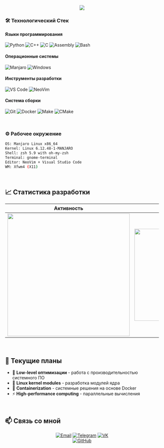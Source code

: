 <h1 align="center"> 
  <img src="https://readme-typing-svg.herokuapp.com/?font=JetBrains+Mono&size=30&duration=4000&color=6EE7B7&center=true&vCenter=true&width=500&height=70&lines=🚀+Никита+Осипов;💻+Системный+Разработчик" /> 
</h1>

### **🛠 Технологический Стек**

#### **Языки программирования**
![Python](https://img.shields.io/badge/Python-3776AB?style=for-the-badge&logo=python&logoColor=white)
![C++](https://img.shields.io/badge/C++-00599C?style=for-the-badge&logo=c%2B%2B&logoColor=white)
![C](https://img.shields.io/badge/C-A8B9CC?style=for-the-badge&logo=c&logoColor=black)
![Assembly](https://img.shields.io/badge/Assembly-8E0B0B?style=for-the-badge&logo=assemblyscript&logoColor=white)
![Bash](https://img.shields.io/badge/Bash-4EAA25?style=for-the-badge&logo=gnu-bash&logoColor=white)

#### **Операционные системы**
![Manjaro](https://img.shields.io/badge/Manjaro-35BF5C?style=for-the-badge&logo=manjaro&logoColor=fff)
![Windows](https://custom-icon-badges.demolab.com/badge/Windows-0078D6?style=for-the-badge&logo=windows11&logoColor=white)

#### **Инструменты разработки**
![VS Code](https://custom-icon-badges.demolab.com/badge/Visual%20Studio%20Code-0078d7.svg?style=for-the-badge&logo=vsc&logoColor=white)
![NeoVim](https://img.shields.io/badge/NeoVim-57A143?style=for-the-badge&logo=neovim&logoColor=white)

#### **Система сборки**
![Git](https://img.shields.io/badge/Git-F05033?style=for-the-badge&logo=git&logoColor=white)
![Docker](https://img.shields.io/badge/Docker-2496ED?style=for-the-badge&logo=docker&logoColor=white)
![Make](https://img.shields.io/badge/Make-000000?style=for-the-badge&logo=gnu&logoColor=white)
![CMake](https://img.shields.io/badge/CMake-064F8C?style=for-the-badge&logo=cmake&logoColor=white)

<br>

### **⚙️ Рабочее окружение**
```bash
OS: Manjaro Linux x86_64
Kernel: Linux 6.12.48-1-MANJARO
Shell: zsh 5.9 with oh-my-zsh
Terminal: gnome-terminal 
Editor: NeoVim + Visual Studio Code
WM: Xfwm4 (X11)
```

<br>


## 📈 **Статистика разработки**

<div align="center">

| **Активность** | **Технологии** |
|:--------------:|:--------------:|
| <img src="https://github-readme-stats.vercel.app/api?username=crhlkj&show_icons=true&theme=radical&hide_border=true&bg_color=0d1117&title_color=6EE7B7&icon_color=6EE7B7&text_color=ffffff" width="400" /> | <img src="https://github-readme-stats.vercel.app/api/top-langs/?username=crhlkj&layout=compact&theme=radical&hide_border=true&bg_color=0d1117&title_color=6EE7B7&text_color=ffffff&langs_count=6" width="300" /> |

</div>

<br>

## 🚀 **Текущие планы**

- 🔧 **Low-level оптимизации** - работа с производительностью системного ПО
- 🐧 **Linux kernel modules** - разработка модулей ядра
- 🐳 **Containerization** - системные решения на основе Docker
- ⚡ **High-performance computing** - параллельные вычисления

<br>

## 📫 **Связь со мной**

<div align="center">

[![Email](https://img.shields.io/badge/Email-n.osipov.06@mail.ru-2EA043?style=for-the-badge&logo=mail.ru&logoColor=white)](mailto:n.osipov.06@mail.ru)
[![Telegram](https://img.shields.io/badge/Telegram-@sadik__you-26A5E4?style=for-the-badge&logo=telegram&logoColor=white)](https://t.me/sadik_you)
[![VK](https://img.shields.io/badge/VK-@crhlkj-0077FF?style=for-the-badge&logo=vk&logoColor=white)](https://vk.com/crhlkj)<br>
[![GitHub](https://img.shields.io/badge/GitHub-crhlkj-181717?style=for-the-badge&logo=github&logoColor=white)](https://github.com/crhlkj)

</div>

<!--
  https://github.com/inttter/md-badges?tab=readme-ov-file#table-of-contents - шаблоны
-->
